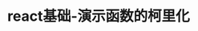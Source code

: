 ---
id: 1731507144
slug: /basic_code/JavaScript/1731507144
title: react基础-演示函数的柯里化
date: 
authors: Electrical Killer
tags: [js, jsx, ES6, react]
keywords: [js, jsx, ES6, react]
---